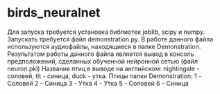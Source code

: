 # birds_neuralnet
Для запуска требуется установка библиотек joblib, scipy и numpy. 
Запускать требуется файл demonstration.py. 
В работе данного файла используются аудиофайлы, находящиеся в папке Demonstration.
Результатом работы данного файла является вывод в консоль предположений, сделанных обученной нейронной сетью (файл neuron.pkl)
Названия птиц в выводе на английском: nightingale - соловей, tit - синица, duck - утка. 
Птицы папки Demonstration:
1 - Соловей
2 - Синица
3 - Утка
4 - Утка
5 - Соловей
6 - Синица
